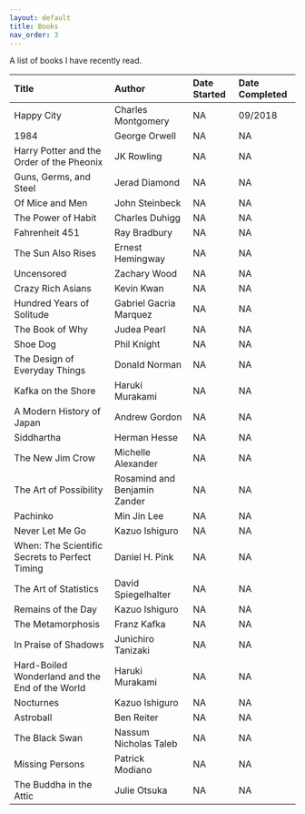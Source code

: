 ```yaml
---
layout: default
title: Books
nav_order: 3
---
```


A list of books I have recently read.


| Title        | Author            | Date Started | Date Completed |
|:-------------|:------------------|:-------------|:---------------|
| Happy City            | Charles Montgomery | NA         | 09/2018           |
| 1984 | George Orwell   | NA         | NA           |
| Harry Potter and the Order of the Pheonix           | JK Rowling      | NA          | NA           |
| Guns, Germs, and Steel           | Jerad Diamond | NA        | NA           |
| Of Mice and Men | John Steinbeck   | NA         | NA           |
| The Power of Habit | Charles Duhigg   | NA         | NA           |
| Fahrenheit 451 | Ray Bradbury   | NA         | NA           |
| The Sun Also Rises | Ernest Hemingway   | NA         | NA           |
| Uncensored | Zachary Wood   | NA         | NA           |
| Crazy Rich Asians | Kevin Kwan   | NA         | NA           |
| Hundred Years of Solitude | Gabriel Gacria Marquez   | NA         | NA           |
| The Book of Why | Judea Pearl  | NA         | NA           |
| Shoe Dog | Phil Knight   | NA         | NA           |
| The Design of Everyday Things | Donald Norman   | NA         | NA           |
| Kafka on the Shore | Haruki Murakami   | NA         | NA           |
| A Modern History of Japan | Andrew Gordon   | NA         | NA           |
| Siddhartha | Herman Hesse   | NA         | NA           |
| The New Jim Crow | Michelle Alexander   | NA         | NA           |
| The Art of Possibility | Rosamind and Benjamin Zander   | NA         | NA           |
| Pachinko | Min Jin Lee   | NA         | NA           |
| Never Let Me Go | Kazuo Ishiguro   | NA         | NA           |
| When: The Scientific Secrets to Perfect Timing | Daniel H. Pink   | NA         | NA           |
| The Art of Statistics | David Spiegelhalter   | NA         | NA           |
| Remains of the Day | Kazuo Ishiguro   | NA         | NA           |
| The Metamorphosis | Franz Kafka   | NA         | NA           |
| In Praise of Shadows | Junichiro Tanizaki   | NA         | NA           |
| Hard-Boiled Wonderland and the End of the World | Haruki Murakami   | NA         | NA           |
| Nocturnes | Kazuo Ishiguro   | NA         | NA           |
| Astroball | Ben Reiter   | NA         | NA           |
| The Black Swan | Nassum Nicholas Taleb   | NA         | NA           |
| Missing Persons | Patrick Modiano   | NA         | NA           |
| The Buddha in the Attic | Julie Otsuka   | NA         | NA           |



